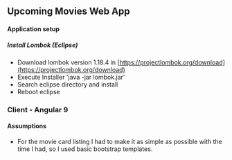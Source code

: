 ## Upcoming Movies Web App

#### Application setup

##### Install Lombok (Eclipse)
* Download lombok version 1.18.4 in [https://projectlombok.org/download](https://projectlombok.org/download)
* Execute Installer 'java -jar lombok.jar'
* Search eclipse directory and install
* Reboot eclipse


### Client - Angular 9

#### Assumptions 
* For the movie card listing I had to make it as simple as possible with the time I had, so I used basic bootstrap templates.